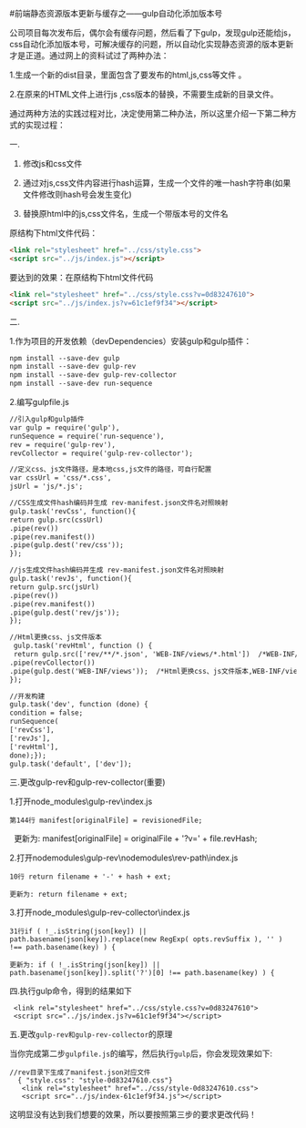 #前端静态资源版本更新与缓存之——gulp自动化添加版本号

公司项目每次发布后，偶尔会有缓存问题，然后看了下gulp，发现gulp还能给js，css自动化添加版本号，可解决缓存的问题，所以自动化实现静态资源的版本更新才是正道。通过网上的资料试过了两种办法：

1.生成一个新的dist目录，里面包含了要发布的html,js,css等文件 。

2.在原来的HTML文件上进行js ,css版本的替换，不需要生成新的目录文件。

通过两种方法的实践过程对比，决定使用第二种办法，所以这里介绍一下第二种方式的实现过程：

一.

1. 修改js和css文件

2. 通过对js,css文件内容进行hash运算，生成一个文件的唯一hash字符串(如果文件修改则hash号会发生变化)

3. 替换原html中的js,css文件名，生成一个带版本号的文件名

原结构下html文件代码：
```html
<link rel="stylesheet" href="../css/style.css">
<script src="../js/index.js"></script>
```

要达到的效果：在原结构下html文件代码
```html
<link rel="stylesheet" href="../css/style.css?v=0d83247610">
<script src="../js/index.js?v=61c1ef9f34"></script>
```

二.

1.作为项目的开发依赖（devDependencies）安装gulp和gulp插件：

```html
npm install --save-dev gulp
npm install --save-dev gulp-rev
npm install --save-dev gulp-rev-collector
npm install --save-dev run-sequence
```

2.编写gulpfile.js

  ```html
//引入gulp和gulp插件
var gulp = require('gulp'),  
  runSequence = require('run-sequence'),   
  rev = require('gulp-rev'),    
  revCollector = require('gulp-rev-collector');

//定义css、js文件路径，是本地css,js文件的路径，可自行配置
var cssUrl = 'css/*.css',   
  jsUrl = 'js/*.js';

//CSS生成文件hash编码并生成 rev-manifest.json文件名对照映射
  gulp.task('revCss', function(){   
  return gulp.src(cssUrl)        
 .pipe(rev())        
 .pipe(rev.manifest())        
 .pipe(gulp.dest('rev/css'));
 });

//js生成文件hash编码并生成 rev-manifest.json文件名对照映射
  gulp.task('revJs', function(){    
  return gulp.src(jsUrl)        
 .pipe(rev())        
 .pipe(rev.manifest())        
 .pipe(gulp.dest('rev/js'));
 });

 //Html更换css、js文件版本
   gulp.task('revHtml', function () {    
   return gulp.src(['rev/**/*.json', 'WEB-INF/views/*.html'])  /*WEB-INF/views是本地html文件的路径，可自行配置*/        
  .pipe(revCollector())        
  .pipe(gulp.dest('WEB-INF/views'));  /*Html更换css、js文件版本,WEB-INF/views也是和本地html文件的路径一致*/
 });

//开发构建
  gulp.task('dev', function (done) {   
  condition = false;   
  runSequence(       
  ['revCss'],       
  ['revJs'],        
  ['revHtml'],        
  done);});
  gulp.task('default', ['dev']);
```  
三.更改gulp-rev和gulp-rev-collector(重要)

  1.打开node_modules\gulp-rev\index.js

    第144行 manifest[originalFile] = revisionedFile;
    
    更新为: manifest[originalFile] = originalFile + '?v=' + file.revHash;


  2.打开nodemodules\gulp-rev\nodemodules\rev-path\index.js

    10行 return filename + '-' + hash + ext;
    
    更新为: return filename + ext;
 
    
  3.打开node_modules\gulp-rev-collector\index.js

    31行if ( !_.isString(json[key]) || path.basename(json[key]).replace(new RegExp( opts.revSuffix ), '' ) !== path.basename(key) ) {
    
    更新为: if ( !_.isString(json[key]) || path.basename(json[key]).split('?')[0] !== path.basename(key) ) {
  
四.执行gulp命令，得到的结果如下
```
 <link rel="stylesheet" href="../css/style.css?v=0d83247610">
 <script src="../js/index.js?v=61c1ef9f34"></script>
 ```
五.更改```gulp-rev和gulp-rev-collector```的原理

 当你完成第二步```gulpfile.js```的编写，然后执行```gulp```后，你会发现效果如下:
 ```
 //rev目录下生成了manifest.json对应文件
   { "style.css": "style-0d83247610.css"}
    <link rel="stylesheet" href="../css/style-0d83247610.css">
    <script src="../js/index-61c1ef9f34.js"></script>
 ```
 这明显没有达到我们想要的效果，所以要按照第三步的要求更改代码！

